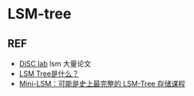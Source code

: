 
# LSM-tree




## REF
- [DiSC lab](https://disc.bu.edu/publications) lsm 大量论文
- [LSM Tree是什么？](https://www.zhihu.com/question/446544471/answer/3048704390)
- [Mini-LSM：可能是史上最完整的 LSM-Tree 存储课程](https://zhuanlan.zhihu.com/p/680608573) 